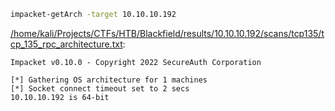 ```bash
impacket-getArch -target 10.10.10.192
```

[/home/kali/Projects/CTFs/HTB/Blackfield/results/10.10.10.192/scans/tcp135/tcp_135_rpc_architecture.txt](file:///home/kali/Projects/CTFs/HTB/Blackfield/results/10.10.10.192/scans/tcp135/tcp_135_rpc_architecture.txt):

```
Impacket v0.10.0 - Copyright 2022 SecureAuth Corporation

[*] Gathering OS architecture for 1 machines
[*] Socket connect timeout set to 2 secs
10.10.10.192 is 64-bit


```
